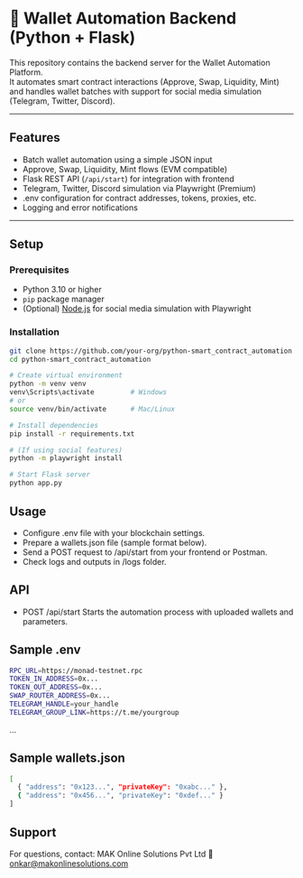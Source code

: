 # 🚀 Wallet Automation Backend (Python + Flask)

This repository contains the backend server for the Wallet Automation Platform.  
It automates smart contract interactions (Approve, Swap, Liquidity, Mint) and handles wallet batches with support for social media simulation (Telegram, Twitter, Discord).

---

## Features

- Batch wallet automation using a simple JSON input
- Approve, Swap, Liquidity, Mint flows (EVM compatible)
- Flask REST API (`/api/start`) for integration with frontend
- Telegram, Twitter, Discord simulation via Playwright (Premium)
- .env configuration for contract addresses, tokens, proxies, etc.
- Logging and error notifications

---

## Setup

### Prerequisites

- Python 3.10 or higher
- `pip` package manager
- (Optional) [Node.js](https://nodejs.org/) for social media simulation with Playwright

### Installation

```bash
git clone https://github.com/your-org/python-smart_contract_automation.git
cd python-smart_contract_automation

# Create virtual environment
python -m venv venv
venv\Scripts\activate         # Windows
# or
source venv/bin/activate      # Mac/Linux

# Install dependencies
pip install -r requirements.txt

# (If using social features)
python -m playwright install

# Start Flask server
python app.py
```

## Usage

- Configure .env file with your blockchain settings.
- Prepare a wallets.json file (sample format below).
- Send a POST request to /api/start from your frontend or Postman.
- Check logs and outputs in /logs folder.

## API
- POST /api/start
    Starts the automation process with uploaded wallets and parameters.

## Sample .env
```bash
RPC_URL=https://monad-testnet.rpc
TOKEN_IN_ADDRESS=0x...
TOKEN_OUT_ADDRESS=0x...
SWAP_ROUTER_ADDRESS=0x...
TELEGRAM_HANDLE=your_handle
TELEGRAM_GROUP_LINK=https://t.me/yourgroup
```
...
## Sample wallets.json
```bash
[
  { "address": "0x123...", "privateKey": "0xabc..." },
  { "address": "0x456...", "privateKey": "0xdef..." }
]
```

## Support
For questions, contact:
MAK Online Solutions Pvt Ltd
📧 onkar@makonlinesolutions.com
